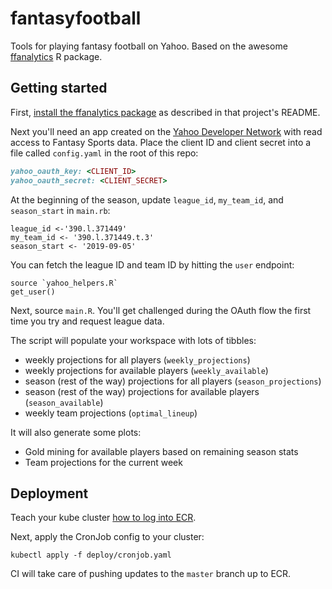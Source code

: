 # fantasyfootball
Tools for playing fantasy football on Yahoo.  Based on the awesome [ffanalytics](https://github.com/FantasyFootballAnalytics/ffanalytics) R package.

## Getting started
First, [install the ffanalytics package](https://github.com/FantasyFootballAnalytics/ffanalytics#installation) as described in that project's README.

Next you'll need an app created on the [Yahoo Developer Network](https://developer.yahoo.com/apps/) with read access to Fantasy Sports data.  Place the client ID and client secret into a file called `config.yaml` in the root of this repo:
```ruby
yahoo_oauth_key: <CLIENT_ID>
yahoo_oauth_secret: <CLIENT_SECRET>
```

At the beginning of the season, update `league_id`, `my_team_id`, and `season_start` in `main.rb`:
```
league_id <-'390.l.371449'
my_team_id <- '390.l.371449.t.3'
season_start <- '2019-09-05'
```

You can fetch the league ID and team ID by hitting the `user` endpoint:
```
source `yahoo_helpers.R`
get_user()
```

Next, source `main.R`.  You'll get challenged during the OAuth flow the first time you try and request league data.

The script will populate your workspace with lots of tibbles:
* weekly projections for all players (`weekly_projections`)
* weekly projections for available players (`weekly_available`)
* season (rest of the way) projections for all players (`season_projections`)
* season (rest of the way) projections for available players (`season_available`)
* weekly team projections (`optimal_lineup`)

It will also generate some plots:
* Gold mining for available players based on remaining season stats
* Team projections for the current week

## Deployment
Teach your kube cluster [how to log into ECR](https://kubernetes.io/docs/tasks/configure-pod-container/pull-image-private-registry/).

Next, apply the CronJob config to your cluster:
```
kubectl apply -f deploy/cronjob.yaml
```

CI will take care of pushing updates to the `master` branch up to ECR.
